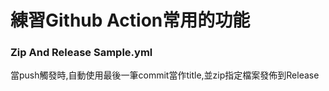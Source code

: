 # 練習Github Action常用的功能

### Zip And Release Sample.yml  
當push觸發時,自動使用最後一筆commit當作title,並zip指定檔案發佈到Release
